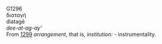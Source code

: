 <body>
  <p>G1296<br>  διαταγή  <br> diatagē  <br><i>dee-at-ag-ay‘ </i><br>From <a href="g1299.htm">1299</a>  <i>arrangement</i>, that is, <i>institution:</i> - instrumentality.<br></p>
 </body>